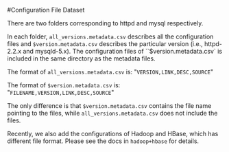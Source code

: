 #Configuration File Dataset

There are two folders corresponding to httpd and mysql respectively.

In each folder, `all_versions.metadata.csv` describes all the configuration files and `$version.metadata.csv` describes the particular version (i.e., httpd-2.2.x and mysqld-5.x). The configuration files of ``$version.metadata.csv` is included in the same directory as the metadata files.

The format of `all_versions.metadata.csv` is:
"``VERSION,LINK,DESC,SOURCE``"

The format of `$version.metadata.csv` is:
"``FILENAME,VERSION,LINK,DESC,SOURCE``"

The only difference is that `$version.metadata.csv` contains the file name pointing to the files, while `all_versions.metadata.csv` does not include the files.

Recently, we also add the configurations of Hadoop and HBase, which has different file format. Please see the docs in `hadoop+hbase` for details.
